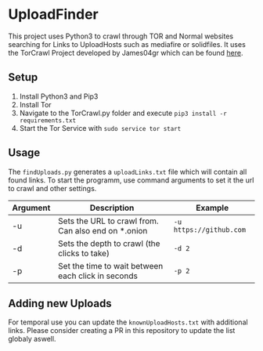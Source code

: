 # UploadFinder

This project uses Python3 to crawl through TOR and Normal websites searching for Links to UploadHosts such as mediafire or solidfiles.
It uses the TorCrawl Project developed by James04gr which can be found [here](https://github.com/james04gr/TorCrawl.py).

## Setup
1. Install Python3 and Pip3
2. Install Tor
3. Navigate to the TorCrawl.py folder and execute `pip3 install -r requirements.txt`
4. Start the Tor Service with `sudo service tor start`

## Usage
The `findUploads.py` generates a `uploadLinks.txt` file which will contain all found links.
To start the programm, use command arguments to set it the url to crawl and other settings.

| Argument  | Description | Example |
|-----------|-------------|---------|
| -u | Sets the URL to crawl from. Can also end on *.onion | `-u https://github.com` |
| -d | Sets the depth to crawl (the clicks to take)        | `-d 2`                  |
| -p | Set the time to wait between each click in seconds  | `-p 2`                  |

## Adding new Uploads
For temporal use you can update the `knownUploadHosts.txt` with additional links.
Please consider creating a PR in this repository to update the list globaly aswell.
